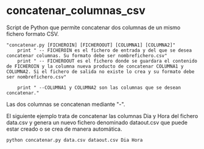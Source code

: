 # concatenar_columnas_csv

Script de Python que permite concatenar dos columnas de un mismo fichero formato CSV.

```
"concatenar.py [FICHEROIN] [FICHEROOUT] [COLUMNA1] [COLUMNA2]"
	print "	-- FICHEROIN es el fichero de entrada y del que se desea concatenar columnas. Su formato debe ser nombrefichero.csv"
	print "	-- FICHEROOUT es el fichero donde se guardara el contenido de FICHEROIN y la columna nueva producto de concatenar COLUMNA1 y COLUMNA2. Si el fichero de salida no existe lo crea y su formato debe ser nombrefichero.csv"
	
	print "	--COLUMNA1 y COLUMNA2 son las columnas que se desean concatenar."
```
Las dos columnas se concatenan mediante "-".

El siguiente ejemplo trata de concatenar las columnas Dia y Hora del fichero data.csv y genera un nuevo fichero denominado dataout.csv que puede estar creado o se crea de manera automática.

```
python concatenar.py data.csv dataout.csv Dia Hora
```
